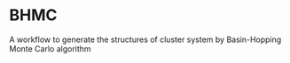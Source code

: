 # BHMC
A workflow to generate the structures of cluster system by Basin-Hopping Monte Carlo algorithm
